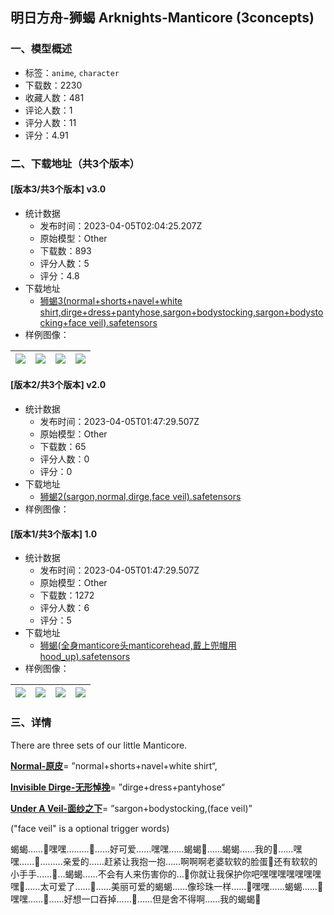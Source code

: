 ## 明日方舟-狮蝎 Arknights-Manticore (3concepts)
### 一、模型概述

- 标签：`anime`, `character`
- 下载数：2230
- 收藏人数：481
- 评论人数：1
- 评分人数：11
- 评分：4.91

### 二、下载地址（共3个版本）

#### [版本3/共3个版本] v3.0

- 统计数据
  - 发布时间：2023-04-05T02:04:25.207Z
  - 原始模型：Other
  - 下载数：893
  - 评分人数：5
  - 评分：4.8
- 下载地址
  - [狮蝎3(normal+shorts+navel+white shirt,dirge+dress+pantyhose,sargon+bodystocking,sargon+bodystocking+face veil).safetensors](https://civitai.com/api/download/models/36508)
- 样例图像：

| <img src="https://image.civitai.com/xG1nkqKTMzGDvpLrqFT7WA/c6d3c263-0de3-4070-16cd-0511975fb900/width=450/441713.jpeg" /> | <img src="https://image.civitai.com/xG1nkqKTMzGDvpLrqFT7WA/2aa0072a-d53a-46f3-910d-bd20811de000/width=450/441715.jpeg" /> | <img src="https://image.civitai.com/xG1nkqKTMzGDvpLrqFT7WA/388a1032-fc94-4b6d-618f-acbf3a5f1700/width=450/441721.jpeg" /> | <img src="https://image.civitai.com/xG1nkqKTMzGDvpLrqFT7WA/dd7415eb-d93d-4351-1767-f7dc93ad7e00/width=450/441716.jpeg" /> |
| ---- | ---- | ---- | ---- |

#### [版本2/共3个版本] v2.0

- 统计数据
  - 发布时间：2023-04-05T01:47:29.507Z
  - 原始模型：Other
  - 下载数：65
  - 评分人数：0
  - 评分：0
- 下载地址
  - [狮蝎2(sargon,normal,dirge,face veil).safetensors](https://civitai.com/api/download/models/36071)
- 样例图像：
#### [版本1/共3个版本] 1.0

- 统计数据
  - 发布时间：2023-04-05T01:47:29.507Z
  - 原始模型：Other
  - 下载数：1272
  - 评分人数：6
  - 评分：5
- 下载地址
  - [狮蝎(全身manticore头manticorehead,戴上兜帽用hood_up).safetensors](https://civitai.com/api/download/models/7386)
- 样例图像：

| <img src="https://image.civitai.com/xG1nkqKTMzGDvpLrqFT7WA/f658323e-8a5a-4710-c7b2-c597ecc09c00/width=450/68792.jpeg" /> | <img src="https://image.civitai.com/xG1nkqKTMzGDvpLrqFT7WA/92d32e35-5c54-4d8c-07af-c86b291bb700/width=450/68791.jpeg" /> | <img src="https://image.civitai.com/xG1nkqKTMzGDvpLrqFT7WA/00c0a6b6-b3aa-4ece-47dc-e63880756900/width=450/68790.jpeg" /> | <img src="https://image.civitai.com/xG1nkqKTMzGDvpLrqFT7WA/241cdd43-d9b7-4e40-df5d-441777983600/width=450/68789.jpeg" /> |
| ---- | ---- | ---- | ---- |


### 三、详情
<p>There are three sets of our little Manticore.</p><p><strong><u>Normal-原皮</u></strong>= ”normal+shorts+navel+white shirt“,</p><p><strong><u>Invisible Dirge-无形悼挽</u></strong>= ”dirge+dress+pantyhose“  </p><p><strong><u>Under A Veil-面纱之下</u></strong>= ”sargon+bodystocking,(face veil)” </p><p>("face veil" is a optional trigger words)</p><p>蝎蝎……🤤嘿嘿………🤤……好可爱……嘿嘿……蝎蝎🤤……蝎蝎……我的🤤……嘿嘿……🤤………亲爱的……赶紧让我抱一抱……啊啊啊老婆软软的脸蛋🤤还有软软的小手手……🤤…蝎蝎……不会有人来伤害你的…🤤你就让我保护你吧嘿嘿嘿嘿嘿嘿嘿嘿🤤……太可爱了……🤤……美丽可爱的蝎蝎……像珍珠一样……🤤嘿嘿……蝎蝎……🤤嘿嘿……🤤……好想一口吞掉……🤤……但是舍不得啊……我的蝎蝎🤤</p>
